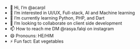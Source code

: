 - 👋 Hi, I’m @acarpl
- 👀 I’m interested in UI/UX, Full-stack, AI and Machine learning
- 🌱 I’m currently learning Python, PHP, and Dart
- 💞️ I’m looking to collaborate on client side development
- 📫 How to reach me DM @rasya.falqi on instagram
- 😄 Pronouns: HE/HIM
- ⚡ Fun fact: Eat vegetables

<!---
acarpl/acarpl is a ✨ special ✨ repository because its `README.md` (this file) appears on your GitHub profile.
You can click the Preview link to take a look at your changes.
--->
